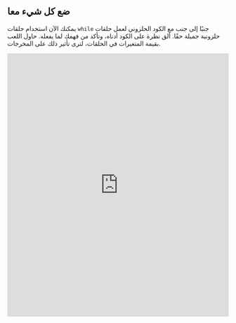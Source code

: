 ## ضع كل شيء معا

يمكنك الآن استخدام حلقات `while` جنبًا إلى جنب مع الكود الحلزوني لعمل حلقات حلزونية جميلة حقًا. ألق نظرة على الكود أدناه، وتأكد من فهمك لما يفعله. حاول اللعب بقيمة المتغيرات في الحلقات، لترى تأثير ذلك على المخرجات. 
<iframe src="https://trinket.io/embed/python/91a1daf84e" width="100%" height="600" frameborder="0" marginwidth="0" marginheight="0" allowfullscreen></iframe>